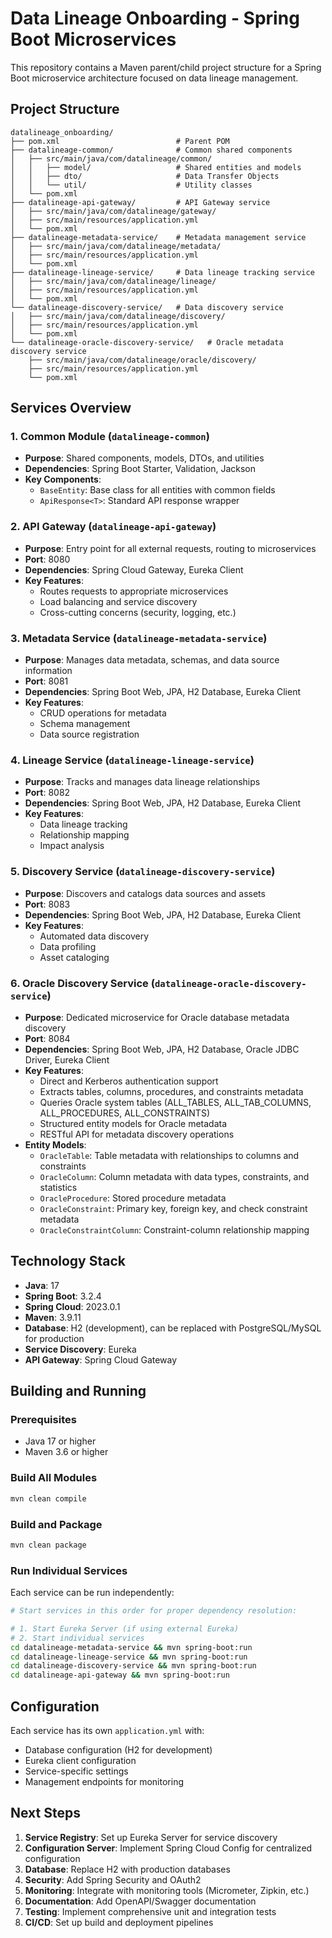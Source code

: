 # Data Lineage Onboarding - Spring Boot Microservices

This repository contains a Maven parent/child project structure for a Spring Boot microservice architecture focused on data lineage management.

## Project Structure

```
datalineage_onboarding/
├── pom.xml                          # Parent POM
├── datalineage-common/              # Common shared components
│   ├── src/main/java/com/datalineage/common/
│   │   ├── model/                   # Shared entities and models
│   │   ├── dto/                     # Data Transfer Objects
│   │   └── util/                    # Utility classes
│   └── pom.xml
├── datalineage-api-gateway/         # API Gateway service
│   ├── src/main/java/com/datalineage/gateway/
│   ├── src/main/resources/application.yml
│   └── pom.xml
├── datalineage-metadata-service/    # Metadata management service
│   ├── src/main/java/com/datalineage/metadata/
│   ├── src/main/resources/application.yml
│   └── pom.xml
├── datalineage-lineage-service/     # Data lineage tracking service
│   ├── src/main/java/com/datalineage/lineage/
│   ├── src/main/resources/application.yml
│   └── pom.xml
└── datalineage-discovery-service/   # Data discovery service
│   ├── src/main/java/com/datalineage/discovery/
│   ├── src/main/resources/application.yml
│   └── pom.xml
└── datalineage-oracle-discovery-service/   # Oracle metadata discovery service
    ├── src/main/java/com/datalineage/oracle/discovery/
    ├── src/main/resources/application.yml
    └── pom.xml
```

## Services Overview

### 1. Common Module (`datalineage-common`)
- **Purpose**: Shared components, models, DTOs, and utilities
- **Dependencies**: Spring Boot Starter, Validation, Jackson
- **Key Components**:
  - `BaseEntity`: Base class for all entities with common fields
  - `ApiResponse<T>`: Standard API response wrapper

### 2. API Gateway (`datalineage-api-gateway`)
- **Purpose**: Entry point for all external requests, routing to microservices
- **Port**: 8080
- **Dependencies**: Spring Cloud Gateway, Eureka Client
- **Key Features**:
  - Routes requests to appropriate microservices
  - Load balancing and service discovery
  - Cross-cutting concerns (security, logging, etc.)

### 3. Metadata Service (`datalineage-metadata-service`)
- **Purpose**: Manages data metadata, schemas, and data source information
- **Port**: 8081
- **Dependencies**: Spring Boot Web, JPA, H2 Database, Eureka Client
- **Key Features**:
  - CRUD operations for metadata
  - Schema management
  - Data source registration

### 4. Lineage Service (`datalineage-lineage-service`)
- **Purpose**: Tracks and manages data lineage relationships
- **Port**: 8082
- **Dependencies**: Spring Boot Web, JPA, H2 Database, Eureka Client
- **Key Features**:
  - Data lineage tracking
  - Relationship mapping
  - Impact analysis

### 5. Discovery Service (`datalineage-discovery-service`)
- **Purpose**: Discovers and catalogs data sources and assets
- **Port**: 8083
- **Dependencies**: Spring Boot Web, JPA, H2 Database, Eureka Client
- **Key Features**:
  - Automated data discovery
  - Data profiling
  - Asset cataloging

### 6. Oracle Discovery Service (`datalineage-oracle-discovery-service`)
- **Purpose**: Dedicated microservice for Oracle database metadata discovery
- **Port**: 8084
- **Dependencies**: Spring Boot Web, JPA, H2 Database, Oracle JDBC Driver, Eureka Client
- **Key Features**:
  - Direct and Kerberos authentication support
  - Extracts tables, columns, procedures, and constraints metadata
  - Queries Oracle system tables (ALL_TABLES, ALL_TAB_COLUMNS, ALL_PROCEDURES, ALL_CONSTRAINTS)
  - Structured entity models for Oracle metadata
  - RESTful API for metadata discovery operations
- **Entity Models**:
  - `OracleTable`: Table metadata with relationships to columns and constraints
  - `OracleColumn`: Column metadata with data types, constraints, and statistics
  - `OracleProcedure`: Stored procedure metadata
  - `OracleConstraint`: Primary key, foreign key, and check constraint metadata
  - `OracleConstraintColumn`: Constraint-column relationship mapping

## Technology Stack

- **Java**: 17
- **Spring Boot**: 3.2.4
- **Spring Cloud**: 2023.0.1
- **Maven**: 3.9.11
- **Database**: H2 (development), can be replaced with PostgreSQL/MySQL for production
- **Service Discovery**: Eureka
- **API Gateway**: Spring Cloud Gateway

## Building and Running

### Prerequisites
- Java 17 or higher
- Maven 3.6 or higher

### Build All Modules
```bash
mvn clean compile
```

### Build and Package
```bash
mvn clean package
```

### Run Individual Services
Each service can be run independently:

```bash
# Start services in this order for proper dependency resolution:

# 1. Start Eureka Server (if using external Eureka)
# 2. Start individual services
cd datalineage-metadata-service && mvn spring-boot:run
cd datalineage-lineage-service && mvn spring-boot:run
cd datalineage-discovery-service && mvn spring-boot:run
cd datalineage-api-gateway && mvn spring-boot:run
```

## Configuration

Each service has its own `application.yml` with:
- Database configuration (H2 for development)
- Eureka client configuration
- Service-specific settings
- Management endpoints for monitoring

## Next Steps

1. **Service Registry**: Set up Eureka Server for service discovery
2. **Configuration Server**: Implement Spring Cloud Config for centralized configuration
3. **Database**: Replace H2 with production databases
4. **Security**: Add Spring Security and OAuth2
5. **Monitoring**: Integrate with monitoring tools (Micrometer, Zipkin, etc.)
6. **Documentation**: Add OpenAPI/Swagger documentation
7. **Testing**: Implement comprehensive unit and integration tests
8. **CI/CD**: Set up build and deployment pipelines